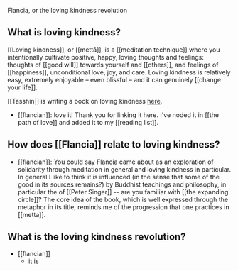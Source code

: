 Flancia, or the loving kindness revolution

## What is loving kindness?
[[Loving kindness]], or [[mettā]], is a [[meditation technique]] where you intentionally cultivate positive, happy, loving thoughts and feelings: thoughts of [[good will]] towards yourself and [[others]], and feelings of [[happiness]], unconditional love, joy, and care. Loving kindness is relatively easy, extremely enjoyable – even blissful – and it can genuinely [[change your life]].

[[Tasshin]] is writing a book on loving kindness [here](https://tasshin.com/metta-book).

- [[flancian]]: love it! Thank you for linking it here. I've noded it in [[the path of love]] and added it to my [[reading list]].

## How does [[Flancia]] relate to loving kindness?

- [[flancian]]: You could say Flancia came about as an exploration of solidarity through meditation in general and loving kindness in particular. In general I like to think it is influenced (in the sense that some of the good in its sources remains?) by Buddhist teachings and philosophy, in particular the  of [[Peter Singer]] -- are you familiar with [[the expanding circle]]? The core idea of the book, which is well expressed through the metaphor in its title, reminds me of the progression that one practices in [[metta]].

## What is the loving kindness revolution?

- [[flancian]]
    - it is 
